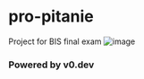 # pro-pitanie
Project for BIS final exam
![image](https://github.com/user-attachments/assets/28c8de62-3ced-4e35-8041-b7273dc39e25)

 ### Powered by v0.dev
